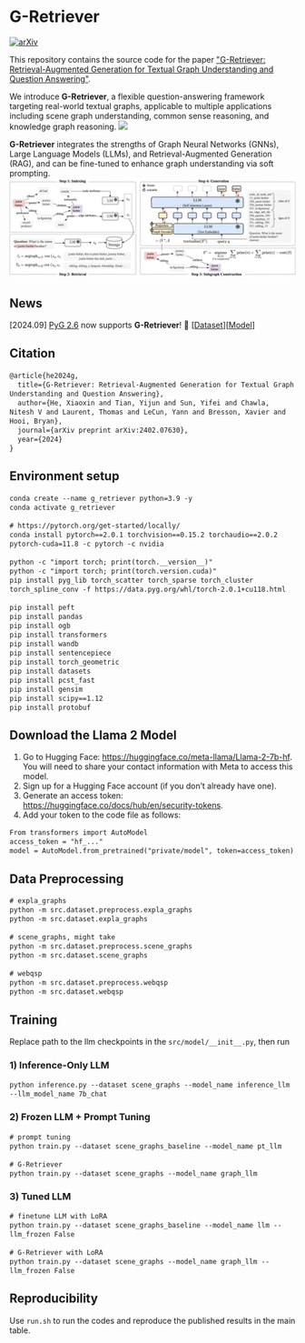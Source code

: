 # G-Retriever

[![arXiv](https://img.shields.io/badge/arXiv-2402.07630-b31b1b.svg)](https://arxiv.org/abs/2402.07630)

This repository contains the source code for the paper ["<u>G-Retriever: Retrieval-Augmented Generation for Textual Graph Understanding and Question Answering</u>"](https://arxiv.org/abs/2402.07630).

We introduce **G-Retriever**, a flexible question-answering framework targeting real-world textual graphs, applicable to multiple applications including scene graph understanding, common sense reasoning, and knowledge graph reasoning.
<img src="figs/chat.svg">

**G-Retriever** integrates the strengths of Graph Neural Networks (GNNs), Large Language Models (LLMs), and Retrieval-Augmented Generation (RAG), and can be fine-tuned to enhance graph understanding via soft prompting.
<img src="figs/overview.svg">

## News
[2024.09] [PyG 2.6](https://github.com/pyg-team/pytorch_geometric/releases/tag/2.6.0) now supports **G-Retriever**! 🎉 \[[Dataset](https://pytorch-geometric.readthedocs.io/en/latest/_modules/torch_geometric/datasets/web_qsp_dataset.html)\]\[[Model](https://pytorch-geometric.readthedocs.io/en/latest/generated/torch_geometric.nn.models.GRetriever.html?highlight=gretriever)\]

## Citation
```
@article{he2024g,
  title={G-Retriever: Retrieval-Augmented Generation for Textual Graph Understanding and Question Answering},
  author={He, Xiaoxin and Tian, Yijun and Sun, Yifei and Chawla, Nitesh V and Laurent, Thomas and LeCun, Yann and Bresson, Xavier and Hooi, Bryan},
  journal={arXiv preprint arXiv:2402.07630},
  year={2024}
}
```

## Environment setup
```
conda create --name g_retriever python=3.9 -y
conda activate g_retriever

# https://pytorch.org/get-started/locally/
conda install pytorch==2.0.1 torchvision==0.15.2 torchaudio==2.0.2 pytorch-cuda=11.8 -c pytorch -c nvidia

python -c "import torch; print(torch.__version__)"
python -c "import torch; print(torch.version.cuda)"
pip install pyg_lib torch_scatter torch_sparse torch_cluster torch_spline_conv -f https://data.pyg.org/whl/torch-2.0.1+cu118.html

pip install peft
pip install pandas
pip install ogb
pip install transformers
pip install wandb
pip install sentencepiece
pip install torch_geometric
pip install datasets
pip install pcst_fast
pip install gensim
pip install scipy==1.12
pip install protobuf
```

## Download the Llama 2 Model
1. Go to Hugging Face: https://huggingface.co/meta-llama/Llama-2-7b-hf. You will need to share your contact information with Meta to access this model.
2. Sign up for a Hugging Face account (if you don’t already have one).
3. Generate an access token: https://huggingface.co/docs/hub/en/security-tokens.
4. Add your token to the code file as follows:
  ```
  From transformers import AutoModel
  access_token = "hf_..."
  model = AutoModel.from_pretrained("private/model", token=access_token)
  ```




## Data Preprocessing
```
# expla_graphs
python -m src.dataset.preprocess.expla_graphs
python -m src.dataset.expla_graphs

# scene_graphs, might take
python -m src.dataset.preprocess.scene_graphs
python -m src.dataset.scene_graphs

# webqsp
python -m src.dataset.preprocess.webqsp
python -m src.dataset.webqsp
```

## Training
Replace path to the llm checkpoints in the `src/model/__init__.py`, then run

### 1) Inference-Only LLM
```
python inference.py --dataset scene_graphs --model_name inference_llm --llm_model_name 7b_chat
```
### 2) Frozen LLM + Prompt Tuning
```
# prompt tuning
python train.py --dataset scene_graphs_baseline --model_name pt_llm

# G-Retriever
python train.py --dataset scene_graphs --model_name graph_llm
```

### 3) Tuned LLM
```
# finetune LLM with LoRA
python train.py --dataset scene_graphs_baseline --model_name llm --llm_frozen False

# G-Retriever with LoRA
python train.py --dataset scene_graphs --model_name graph_llm --llm_frozen False
```

## Reproducibility
Use `run.sh` to run the codes and reproduce the published results in the main table.
